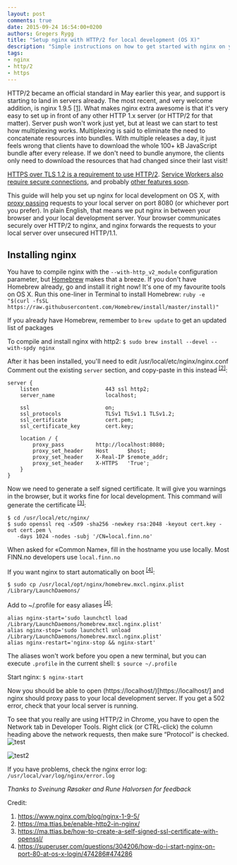 ```yaml
---
layout: post
comments: true
date: 2015-09-24 16:54:00+0200
authors: Gregers Rygg
title: "Setup nginx with HTTP/2 for local development (OS X)"
description: "Simple instructions on how to get started with nginx on your local developement computer"
tags:
- nginx
- http/2
- https
---
```

HTTP/2 became an official standard in May earlier this year, and support is starting to land in servers already. The most recent, and very welcome addition, is nginx 1.9.5 [[1]](https://www.nginx.com/blog/nginx-1-9-5/). What makes nginx extra awesome is that it's very easy to set up in front of any other HTTP 1.x server (or HTTP/2 for that matter). Server push won't work just yet, but at least we can start to test how multiplexing works. Multiplexing is said to eliminate the need to concatenate resources into bundles. With multiple releases a day, it just feels wrong that clients have to download the whole 100+ kB JavaScript bundle after every release. If we don't need to bundle anymore, the clients only need to download the resources that had changed since their last visit!

[HTTPS over TLS 1.2 is a requirement to use HTTP/2](https://http2.github.io/http2-spec/#TLSUsage). [Service Workers also require secure connections](http://www.w3.org/TR/service-workers/#security-considerations), and probably [other features soon](https://w3c.github.io/webappsec/specs/powerfulfeatures/).

This guide will help you set up nginx for local development on OS X, with [proxy passing](https://www.nginx.com/resources/admin-guide/reverse-proxy/) requests to your local server on port 8080 (or whichever port you prefer). In plain English, that means we put nginx in between your browser and your local development server. Your browser communicates securely over HTTP/2 to nginx, and nginx forwards the requests to your local server over unsecured HTTP/1.1.

## Installing nginx

You have to compile nginx with the `--with-http_v2_module` configuration parameter, but [Homebrew](http://brew.sh/) makes that a breeze. If you don't have Homebrew already, go and install it right now! It's one of my favourite tools on OS X. Run this one-liner in Terminal to install Homebrew: `ruby -e "$(curl -fsSL https://raw.githubusercontent.com/Homebrew/install/master/install)"`

If you already have Homebrew, remember to `brew update` to get an updated list of packages

To compile and install nginx with http2:
```$ sudo brew install --devel --with-spdy nginx```

After it has been installed, you'll need to edit /usr/local/etc/nginx/nginx.conf
Comment out the existing `server` section, and copy-paste in this instead <sup>[[2]](https://ma.ttias.be/enable-http2-in-nginx/)</sup>:

```
server {
    listen                     443 ssl http2;
    server_name                localhost;

    ssl                        on;
    ssl_protocols              TLSv1 TLSv1.1 TLSv1.2;
    ssl_certificate            cert.pem;
    ssl_certificate_key        cert.key;

    location / {
        proxy_pass          http://localhost:8080;
        proxy_set_header    Host      $host;
        proxy_set_header    X-Real-IP $remote_addr;
        proxy_set_header    X-HTTPS   'True';
    }
}
```

Now we need to generate a self signed certificate. It will give you warnings in the browser, but it works fine for local development. This command will generate the certificate <sup>[[3]](https://ma.ttias.be/how-to-create-a-self-signed-ssl-certificate-with-openssl/)</sup>:

```
$ cd /usr/local/etc/nginx/
$ sudo openssl req -x509 -sha256 -newkey rsa:2048 -keyout cert.key -out cert.pem \
   -days 1024 -nodes -subj '/CN=local.finn.no'
```
When asked for «Common Name», fill in the hostname you use locally. Most FINN.no developers use `local.finn.no`

If you want nginx to start automatically on boot <sup>[[4]](https://superuser.com/questions/304206/how-do-i-start-nginx-on-port-80-at-os-x-login/474286#474286)</sup>:

```$ sudo cp /usr/local/opt/nginx/homebrew.mxcl.nginx.plist /Library/LaunchDaemons/```

Add to ~/.profile for easy aliases <sup>[[4]](https://superuser.com/questions/304206/how-do-i-start-nginx-on-port-80-at-os-x-login/474286#474286)</sup>:
```
alias nginx-start='sudo launchctl load /Library/LaunchDaemons/homebrew.mxcl.nginx.plist'
alias nginx-stop='sudo launchctl unload /Library/LaunchDaemons/homebrew.mxcl.nginx.plist'
alias nginx-restart='nginx-stop && nginx-start'
```

The aliases won't work before you open a new terminal, but you can execute `.profile` in the current shell:
`$ source ~/.profile`

Start nginx:
`$ nginx-start`

Now you should be able to open (https://localhost/)[https://localhost/] and nginx should proxy pass to your local development server. If you get a 502 error, check that your local server is running.

To see that you really are using HTTP/2 in Chrome, you have to open the Network tab in Developer Tools. Right click (or CTRL-click) the column heading above the network requests, then make sure “Protocol” is checked.
![test](/images/2015-09-25-setup-nginx-with-http2-for-local-development/chrome-show-protocol.png)

![test2](/images/2015-09-25-setup-nginx-with-http2-for-local-development/chrome-protocol-column.png)

If you have problems, check the nginx error log: `/usr/local/var/log/nginx/error.log`

*Thanks to Sveinung Røsaker and Rune Halvorsen for feedback*

Credit:
1. <https://www.nginx.com/blog/nginx-1-9-5/>
2. <https://ma.ttias.be/enable-http2-in-nginx/>
3. <https://ma.ttias.be/how-to-create-a-self-signed-ssl-certificate-with-openssl/>
4. <https://superuser.com/questions/304206/how-do-i-start-nginx-on-port-80-at-os-x-login/474286#474286>
